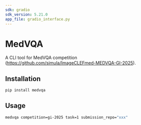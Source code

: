 ```yaml
---
sdk: gradio
sdk_version: 5.21.0
app_file: gradio_interface.py
---
```

# MedVQA

A CLI tool for MedVQA competition (https://github.com/simula/ImageCLEFmed-MEDVQA-GI-2025).

## Installation

```bash
pip install medvqa
```

## Usage

```bash
medvqa competition=gi-2025 task=1 submission_repo="xxx"
```